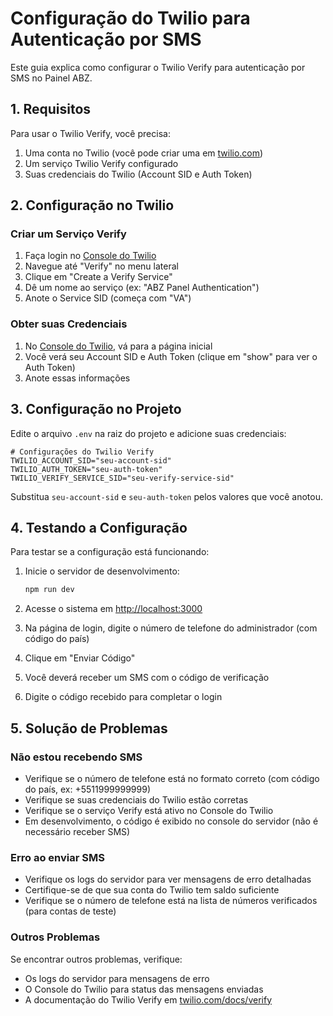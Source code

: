 # Configuração do Twilio para Autenticação por SMS

Este guia explica como configurar o Twilio Verify para autenticação por SMS no Painel ABZ.

## 1. Requisitos

Para usar o Twilio Verify, você precisa:

1. Uma conta no Twilio (você pode criar uma em [twilio.com](https://www.twilio.com))
2. Um serviço Twilio Verify configurado
3. Suas credenciais do Twilio (Account SID e Auth Token)

## 2. Configuração no Twilio

### Criar um Serviço Verify

1. Faça login no [Console do Twilio](https://console.twilio.com)
2. Navegue até "Verify" no menu lateral
3. Clique em "Create a Verify Service"
4. Dê um nome ao serviço (ex: "ABZ Panel Authentication")
5. Anote o Service SID (começa com "VA")

### Obter suas Credenciais

1. No [Console do Twilio](https://console.twilio.com), vá para a página inicial
2. Você verá seu Account SID e Auth Token (clique em "show" para ver o Auth Token)
3. Anote essas informações

## 3. Configuração no Projeto

Edite o arquivo `.env` na raiz do projeto e adicione suas credenciais:

```
# Configurações do Twilio Verify
TWILIO_ACCOUNT_SID="seu-account-sid"
TWILIO_AUTH_TOKEN="seu-auth-token"
TWILIO_VERIFY_SERVICE_SID="seu-verify-service-sid"
```

Substitua `seu-account-sid` e `seu-auth-token` pelos valores que você anotou.

## 4. Testando a Configuração

Para testar se a configuração está funcionando:

1. Inicie o servidor de desenvolvimento:
   ```bash
   npm run dev
   ```

2. Acesse o sistema em [http://localhost:3000](http://localhost:3000)

3. Na página de login, digite o número de telefone do administrador (com código do país)

4. Clique em "Enviar Código"

5. Você deverá receber um SMS com o código de verificação

6. Digite o código recebido para completar o login

## 5. Solução de Problemas

### Não estou recebendo SMS

- Verifique se o número de telefone está no formato correto (com código do país, ex: +5511999999999)
- Verifique se suas credenciais do Twilio estão corretas
- Verifique se o serviço Verify está ativo no Console do Twilio
- Em desenvolvimento, o código é exibido no console do servidor (não é necessário receber SMS)

### Erro ao enviar SMS

- Verifique os logs do servidor para ver mensagens de erro detalhadas
- Certifique-se de que sua conta do Twilio tem saldo suficiente
- Verifique se o número de telefone está na lista de números verificados (para contas de teste)

### Outros Problemas

Se encontrar outros problemas, verifique:

- Os logs do servidor para mensagens de erro
- O Console do Twilio para status das mensagens enviadas
- A documentação do Twilio Verify em [twilio.com/docs/verify](https://www.twilio.com/docs/verify)
